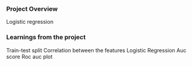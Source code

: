 ### Project Overview

 Logistic regression 


### Learnings from the project

 Train-test split
Correlation between the features
Logistic Regression
Auc score
Roc auc plot


